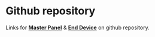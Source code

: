 # Github repository
Links for **[Master Panel](https://github.com/jank-st/stm32u0_workshop/tree/main/hands_on_ready/MasterPanel)** & **[End Device](https://github.com/jank-st/stm32u0_workshop/tree/main/hands_on_ready/EndDevice)** on github repository.

